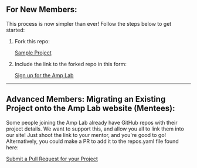 ## For New Members:

This process is now simpler than ever! Follow the steps below to get started:

1. Fork this repo:

    <a class="btn" href="https://github.com/Amp-Lab-at-VT/SampleProject/fork" >Sample Project</a>

2. Include the link to the forked repo in this form:

    <a class="btn" href="https://forms.gle/XZtVwm5prgZkJmnF6" >Sign up for the Amp Lab</a>

<hr>

## Advanced Members: Migrating an Existing Project onto the Amp Lab website (Mentees):

Some people joining the Amp Lab already have GitHub repos with their project details. We want to support this, and allow you all to link them into our site! Just shoot the link to your mentor, and you're good to go! Alternatively, you could make a PR to add it to the repos.yaml file found here:

<a class="btn" href="https://github.com/Amp-Lab-at-VT/AmpWebV2/blob/master/repos.yaml" >Submit a Pull Request for your Project</a>
